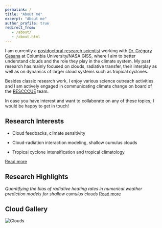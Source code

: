 ```yaml
---
permalink: /
title: "About me"
excerpt: "About me"
author_profile: true
redirect_from: 
   - /about/
   - /about.html
---
```

I am currently a [postdoctoral research scientist](https://ccsr.columbia.edu/people/nina-crnivec) working with [Dr. Grégory Cesana](https://ccsr.columbia.edu/people/gregory-cesana) at Columbia University/NASA GISS, where I aim to better understand clouds and the role they play in the climate system. My past research has mainly focused on clouds, radiative transfer, their interplay as well as on dynamics of larger cloud systems such as tropical cyclones.

Besides classic research work, I enjoy various science outreach activities and I am actively engaged in communicating climate change on board of the [RESCCCUE](https://www.emetsoc.org/oc2020-for-rescccue-slovenia/) team.

In case you have interest and want to collaborate on any of these topics, I would be happy to get in touch!

Research Interests
------
- Cloud feedbacks, climate sensitivity

- Cloud-radiation interaction modeling, shallow cumulus clouds

- Tropical cyclone intensification and tropical climatology

[Read more](https://ninacrnivec.github.io/research/)

Research Highlights
------
_Quantifying the bias of radiative heating rates in numerical weather prediction models for shallow cumulus clouds_ [Read more](https://www.atmos-chem-phys.net/19/8083/2019/)

Cloud Gallery
------
![Clouds](/images/CloudTypesNC.jpg)

